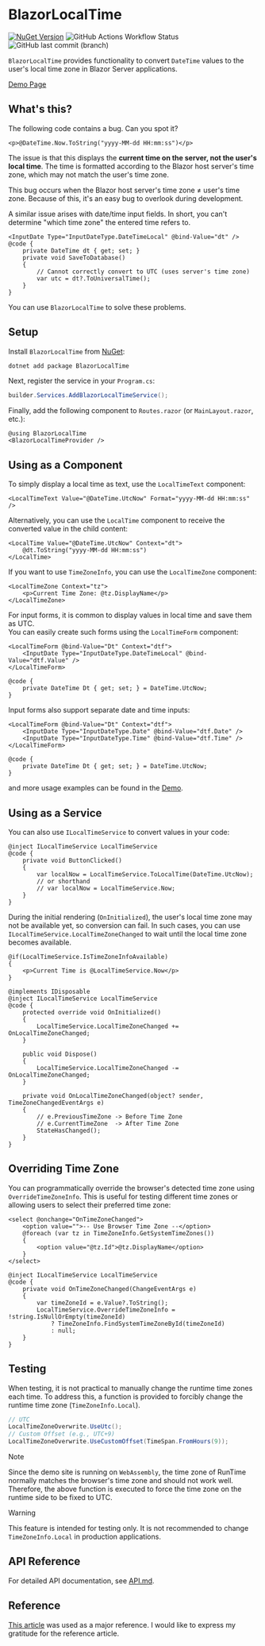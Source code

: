 # BlazorLocalTime

[![NuGet Version](https://img.shields.io/nuget/v/BlazorLocalTime?style=flat-square&logo=NuGet&color=0080CC)](https://www.nuget.org/packages/BlazorLocalTime/) ![GitHub Actions Workflow Status](https://img.shields.io/github/actions/workflow/status/arika0093/BlazorLocalTime/test.yaml?branch=main&label=Test&style=flat-square) ![GitHub last commit (branch)](https://img.shields.io/github/last-commit/arika0093/BlazorLocalTime?style=flat-square)

`BlazorLocalTime` provides functionality to convert `DateTime` values to the user's local time zone in Blazor Server applications.

[Demo Page](https://arika0093.github.io/BlazorLocalTime/)

## What's this?
The following code contains a bug. Can you spot it?

```razor
<p>@DateTime.Now.ToString("yyyy-MM-dd HH:mm:ss")</p>
```

The issue is that this displays the **current time on the server, not the user's local time**.
The time is formatted according to the Blazor host server's time zone, which may not match the user's time zone.

This bug occurs when the Blazor host server's time zone ≠ user's time zone. Because of this, it's an easy bug to overlook during development.

A similar issue arises with date/time input fields. In short, you can't determine "which time zone" the entered time refers to.

```razor
<InputDate Type="InputDateType.DateTimeLocal" @bind-Value="dt" />
@code {
    private DateTime dt { get; set; }
    private void SaveToDatabase()
    {
        // Cannot correctly convert to UTC (uses server's time zone)
        var utc = dt?.ToUniversalTime();
    }
}
```

You can use `BlazorLocalTime` to solve these problems.

## Setup
Install `BlazorLocalTime` from [NuGet](https://www.nuget.org/packages/BlazorLocalTime):

```bash
dotnet add package BlazorLocalTime
```

Next, register the service in your `Program.cs`:

```csharp
builder.Services.AddBlazorLocalTimeService();
```

Finally, add the following component to `Routes.razor` (or `MainLayout.razor`, etc.):

```razor
@using BlazorLocalTime
<BlazorLocalTimeProvider />
```

## Using as a Component

To simply display a local time as text, use the `LocalTimeText` component:

```razor
<LocalTimeText Value="@DateTime.UtcNow" Format="yyyy-MM-dd HH:mm:ss" />
```

Alternatively, you can use the `LocalTime` component to receive the converted value in the child content:

```razor
<LocalTime Value="@DateTime.UtcNow" Context="dt">
    @dt.ToString("yyyy-MM-dd HH:mm:ss")
</LocalTime>
```

If you want to use `TimeZoneInfo`, you can use the `LocalTimeZone` component:

```razor
<LocalTimeZone Context="tz">
    <p>Current Time Zone: @tz.DisplayName</p>
</LocalTimeZone>
```

For input forms, it is common to display values in local time and save them as UTC.  
You can easily create such forms using the `LocalTimeForm` component:

```razor
<LocalTimeForm @bind-Value="Dt" Context="dtf">
    <InputDate Type="InputDateType.DateTimeLocal" @bind-Value="dtf.Value" />
</LocalTimeForm>

@code {
    private DateTime Dt { get; set; } = DateTime.UtcNow;
}
```

Input forms also support separate date and time inputs:

```razor
<LocalTimeForm @bind-Value="Dt" Context="dtf">
    <InputDate Type="InputDateType.Date" @bind-Value="dtf.Date" />
    <InputDate Type="InputDateType.Time" @bind-Value="dtf.Time" />
</LocalTimeForm>

@code {
    private DateTime Dt { get; set; } = DateTime.UtcNow;
}
```

and more usage examples can be found in the [Demo](https://arika0093.github.io/BlazorLocalTime/).

## Using as a Service

You can also use `ILocalTimeService` to convert values in your code:

```razor
@inject ILocalTimeService LocalTimeService
@code {
    private void ButtonClicked()
    {
        var localNow = LocalTimeService.ToLocalTime(DateTime.UtcNow);
        // or shorthand
        // var localNow = LocalTimeService.Now;
    }
}
```

During the initial rendering (`OnInitialized`), the user's local time zone may not be available yet, so conversion can fail.
In such cases, you can use `ILocalTimeService.LocalTimeZoneChanged` to wait until the local time zone becomes available.

```razor
@if(LocalTimeService.IsTimeZoneInfoAvailable)
{
    <p>Current Time is @LocalTimeService.Now</p>
}

@implements IDisposable
@inject ILocalTimeService LocalTimeService
@code {
    protected override void OnInitialized()
    {
        LocalTimeService.LocalTimeZoneChanged += OnLocalTimeZoneChanged;
    }

    public void Dispose()
    {
        LocalTimeService.LocalTimeZoneChanged -= OnLocalTimeZoneChanged;
    }

    private void OnLocalTimeZoneChanged(object? sender, TimeZoneChangedEventArgs e)
    {
        // e.PreviousTimeZone -> Before Time Zone
        // e.CurrentTimeZone  -> After Time Zone
        StateHasChanged();
    }
}
```

## Overriding Time Zone

You can programmatically override the browser's detected time zone using `OverrideTimeZoneInfo`.
This is useful for testing different time zones or allowing users to select their preferred time zone:

```razor
<select @onchange="OnTimeZoneChanged">
    <option value="">-- Use Browser Time Zone --</option>
    @foreach (var tz in TimeZoneInfo.GetSystemTimeZones())
    {
        <option value="@tz.Id">@tz.DisplayName</option>
    }
</select>

@inject ILocalTimeService LocalTimeService
@code {
    private void OnTimeZoneChanged(ChangeEventArgs e)
    {
        var timeZoneId = e.Value?.ToString();
        LocalTimeService.OverrideTimeZoneInfo = !string.IsNullOrEmpty(timeZoneId)
            ? TimeZoneInfo.FindSystemTimeZoneById(timeZoneId)
            : null;
    }
}
```

## Testing
When testing, it is not practical to manually change the runtime time zones each time.
To address this, a function is provided to forcibly change the runtime time zone (`TimeZoneInfo.Local`).

```csharp
// UTC
LocalTimeZoneOverwrite.UseUtc();
// Custom Offset (e.g., UTC+9)
LocalTimeZoneOverwrite.UseCustomOffset(TimeSpan.FromHours(9));
```

> [!NOTE]
> Since the demo site is running on `WebAssembly`, the time zone of RunTime normally matches the browser's time zone and should not work well.
Therefore, the above function is executed to force the time zone on the runtime side to be fixed to UTC.

> [!WARNING]
> This feature is intended for testing only. It is not recommended to change `TimeZoneInfo.Local` in production applications.


## API Reference

For detailed API documentation, see [API.md](docs/API.md).

## Reference

[This article](https://www.meziantou.net/convert-datetime-to-user-s-time-zone-with-server-side-blazor-time-provider.htm) was used as a major reference. I would like to express my gratitude for the reference article.
